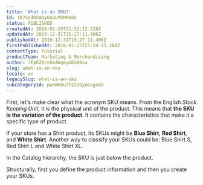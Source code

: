 ```yaml
---
title: 'What is an SKU?'
id: 1K75s4RXAQyOuGUYKMM68u
status: PUBLISHED
createdAt: 2018-01-25T21:52:12.128Z
updatedAt: 2019-12-31T15:27:11.486Z
publishedAt: 2019-12-31T15:27:11.486Z
firstPublishedAt: 2018-01-25T21:54:13.388Z
contentType: tutorial
productTeam: Marketing & Merchandising
author: 7FpKZ0rc6k4WqeymES80cw
slug: what-is-an-sku
locale: en
legacySlug: what-is-an-sku
subcategoryId: pwxWmUu7T222QyuGogs68
---
```


First, let's make clear what the acronym SKU means. From the English *Stock Keeping Unit*, it is the physical unit of the product. This means that __the SKU is the variation of the product__. It contains the characteristics that make it a specific type of product.

If your store has a Shirt product, its SKUs might be __Blue Shirt__, __Red Shirt__, and __White Shirt__. Another way to classify your SKUs could be: Blue Shirt S, Red Shirt L and White Shirt XL.

In the Catalog hierarchy, the SKU is just below the product.

Structurally, first you define the product information and then you create your SKUs.
